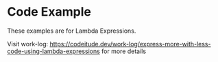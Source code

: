 # Code Example

These examples are for Lambda Expressions.

Visit work-log: https://codeitude.dev/work-log/express-more-with-less-code-using-lambda-expressions for more details
